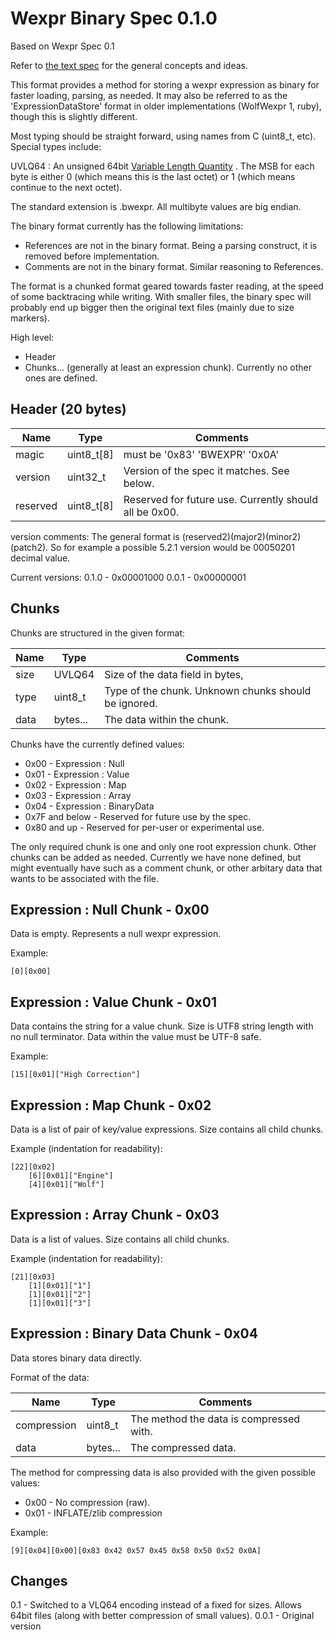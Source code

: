 Wexpr Binary Spec 0.1.0
======================

Based on Wexpr Spec 0.1

Refer to [the text spec](WexprSpec.md) for the general concepts and ideas.

This format provides a method for storing a wexpr expression as binary for faster loading,
parsing, as needed. It may also be referred to as the 'ExpressionDataStore' format in older implementations (WolfWexpr 1, ruby), though this is slightly different.

Most typing should be straight forward, using names from C (uint8_t, etc).
Special types include:

UVLQ64 : An unsigned 64bit [Variable Length Quantity](https://en.wikipedia.org/wiki/Variable-length_quantity) . The MSB for each byte is either 0 (which means this is the last octet) or 1 (which means continue to the next octet).


The standard extension is .bwexpr. All multibyte values are big endian.

The binary format currently has the following limitations:
- References are not in the binary format. Being a parsing construct, it is removed before implementation.
- Comments are not in the binary format. Similar reasoning to References.

The format is a chunked format geared towards faster reading, at the speed of some backtracing while writing.
With smaller files, the binary spec will probably end up bigger then the original text files (mainly due to size markers).

High level:
- Header
- Chunks... (generally at least an expression chunk). Currently no other ones are defined.

Header (20 bytes)
-----------------

| Name       | Type       | Comments                                               |
| ---------- | ---------- | ------------------------------------------------------ |
| magic      | uint8_t[8] | must be '0x83' 'BWEXPR' '0x0A'                         |
| version    | uint32_t   | Version of the spec it matches. See below.             |
| reserved   | uint8_t[8] | Reserved for future use. Currently should all be 0x00. |

version comments:  The general format is (reserved2)(major2)(minor2)(patch2). So for example a possible 5.2.1 version would be 00050201 decimal value.

Current versions:
0.1.0 - 0x00001000
0.0.1 - 0x00000001

Chunks
-------

Chunks are structured in the given format:

| Name | Type     | Comments                                                        |
| ---- | -------- | --------------------------------------------------------------- |
| size | UVLQ64   | Size of the data field in bytes,                                |
| type | uint8_t  | Type of the chunk. Unknown chunks should be ignored.            |
| data | bytes... | The data within the chunk.                                      |

Chunks have the currently defined values:

- 0x00 - Expression : Null
- 0x01 - Expression : Value
- 0x02 - Expression : Map
- 0x03 - Expression : Array
- 0x04 - Expression : BinaryData
- 0x7F and below - Reserved for future use by the spec.
- 0x80 and up - Reserved for per-user or experimental use.

The only required chunk is one and only one root expression chunk. Other chunks can be added as needed. Currently we have none defined, but might eventually have such as a comment chunk, or other arbitary data that wants to be associated with the file.

Expression : Null Chunk - 0x00
--------------------------------

Data is empty. Represents a null wexpr expression.

Example:

```
[0][0x00]
```

Expression : Value Chunk - 0x01
---------------------------------

Data contains the string for a value chunk. Size is UTF8 string length with no null terminator.
Data within the value must be UTF-8 safe.

Example:

```
[15][0x01]["High Correction"]
```

Expression : Map Chunk - 0x02
-------------------------------

Data is a list of pair of key/value expressions. Size contains all child chunks.

Example (indentation for readability):

```
[22][0x02]
	[6][0x01]["Engine"]
	[4][0x01]["Wolf"]
```

Expression : Array Chunk - 0x03
---------------------------------

Data is a list of values. Size contains all child chunks.

Example (indentation for readability):

```
[21][0x03]
	[1][0x01]["1"]
	[1][0x01]["2"]
	[1][0x01]["3"]
```

Expression : Binary Data Chunk - 0x04
---------------------------------------

Data stores binary data directly.

Format of the data:

| Name        | Type     | Comments                                |
| ----------- | -------- | --------------------------------------- |
| compression | uint8_t  | The method the data is compressed with. |
| data        | bytes... | The compressed data.                    |


The method for compressing data is also provided with the given possible values:
- 0x00 - No compression (raw).
- 0x01 - INFLATE/zlib compression

Example:
```
[9][0x04][0x00][0x83 0x42 0x57 0x45 0x58 0x50 0x52 0x0A]
```


Changes
---------------
0.1 - Switched to a VLQ64 encoding instead of a fixed for sizes. Allows 64bit files (along with better compression of small values).
0.0.1 - Original version
